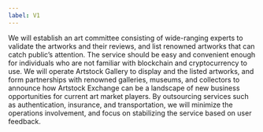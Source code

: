 ```yaml
---
label: V1
---
```

We will establish an art committee consisting of wide-ranging experts to validate the artworks and their reviews, and list renowned artworks that can catch public’s attention. The service should be easy and convenient enough for individuals who are not familiar with blockchain and cryptocurrency to use. We will operate Artstock Gallery to display and the listed artworks, and form partnerships with renowned galleries, museums, and collectors to announce how Artstock Exchange can be a landscape of new business opportunities for current art market players. By outsourcing services such as authentication, insurance, and transportation, we will minimize the operations involvement, and focus on stabilizing the service based on user feedback.
